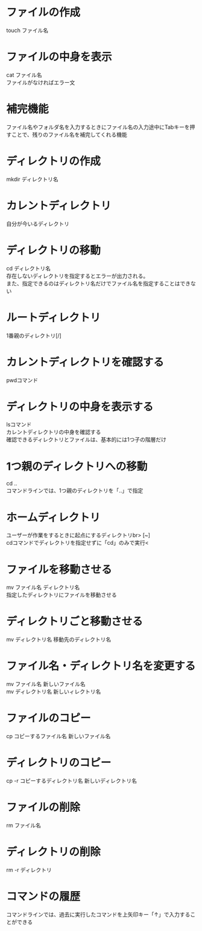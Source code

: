 # ファイルの作成
touch ファイル名

# ファイルの中身を表示
cat ファイル名<br>
ファイルがなければエラー文

# 補完機能
ファイル名やフォルダ名を入力するときにファイル名の入力途中にTabキーを押すことで、残りのファイル名を補完してくれる機能

# ディレクトリの作成
mkdir ディレクトリ名

# カレントディレクトリ
自分が今いるディレクトリ

# ディレクトリの移動
cd ディレクトリ名<br>
存在しないディレクトリを指定するとエラーが出力される。<br>
また、指定できるのはディレクトリ名だけでファイル名を指定することはできない

# ルートディレクトリ
1番親のディレクトリ[/]

# カレントディレクトリを確認する
pwdコマンド

# ディレクトリの中身を表示する
lsコマンド<br>
カレントディレクトリの中身を確認する<br>
確認できるディレクトリとファイルは、基本的には1つ子の階層だけ

# 1つ親のディレクトリへの移動
cd ..<br>
コマンドラインでは、1つ親のディレクトリを「..」で指定

# ホームディレクトリ
ユーザーが作業をするときに起点にするディレクトリbr>
[~]<br>
cdコマンドでディレクトリを指定せずに「cd」のみで実行<

# ファイルを移動させる
mv ファイル名 ディレクトリ名<br>
指定したディレクトリにファイルを移動させる

# ディレクトリごと移動させる
mv ディレクトリ名 移動先のディレクトリ名

# ファイル名・ディレクトリ名を変更する
mv ファイル名 新しいファイル名<br>
mv ディレクトリ名 新しいィレクトリ名

# ファイルのコピー
cp コピーするファイル名 新しいファイル名

# ディレクトリのコピー
cp -r コピーするディレクトリ名 新しいディレクトリ名

# ファイルの削除
rm ファイル名

# ディレクトリの削除
rm -r ディレクトリ

# コマンドの履歴
コマンドラインでは、過去に実行したコマンドを上矢印キー「↑」で入力することができる